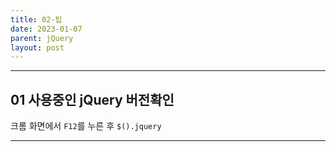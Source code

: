 ```yaml
---
title: 02-팁
date: 2023-01-07
parent: jQuery
layout: post
---
```

---
## 01 사용중인 jQuery 버전확인
  크롬 화면에서 `F12`를 누른 후 `$().jquery`
  
---
